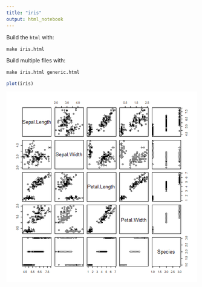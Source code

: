 ```yaml
---
title: "iris"
output: html_notebook
---
```


Build the `html` with:

```
make iris.html
```

Build multiple files with:

```
make iris.html generic.html
```



```r
plot(iris)
```

![plot of chunk unnamed-chunk-1](iris/unnamed-chunk-1-1.png)

